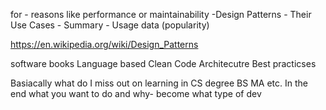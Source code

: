  for - reasons like performance or maintainability -Design Patterns - Their Use Cases - Summary - Usage data (popularity) 

https://en.wikipedia.org/wiki/Design_Patterns






software books 
Language based 
Clean Code 
Architecutre 
Best practicses

Basiacally what do I miss out on learning in CS degree BS MA etc. 
In the end what you want to do and why- become what type of dev
